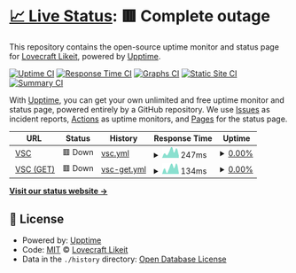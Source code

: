 # [📈 Live Status](https://olivrae.github.io/upptime): <!--live status--> **🟥 Complete outage**

This repository contains the open-source uptime monitor and status page for [Lovecraft Likeit](https://t.me/OliveiraWS), powered by [Upptime](https://github.com/upptime/upptime).

[![Uptime CI](https://github.com/olivrae/upptime/workflows/Uptime%20CI/badge.svg)](https://github.com/olivrae/upptime/actions?query=workflow%3A%22Uptime+CI%22)
[![Response Time CI](https://github.com/olivrae/upptime/workflows/Response%20Time%20CI/badge.svg)](https://github.com/olivrae/upptime/actions?query=workflow%3A%22Response+Time+CI%22)
[![Graphs CI](https://github.com/olivrae/upptime/workflows/Graphs%20CI/badge.svg)](https://github.com/olivrae/upptime/actions?query=workflow%3A%22Graphs+CI%22)
[![Static Site CI](https://github.com/olivrae/upptime/workflows/Static%20Site%20CI/badge.svg)](https://github.com/olivrae/upptime/actions?query=workflow%3A%22Static+Site+CI%22)
[![Summary CI](https://github.com/olivrae/upptime/workflows/Summary%20CI/badge.svg)](https://github.com/olivrae/upptime/actions?query=workflow%3A%22Summary+CI%22)

With [Upptime](https://upptime.js.org), you can get your own unlimited and free uptime monitor and status page, powered entirely by a GitHub repository. We use [Issues](https://github.com/olivrae/upptime/issues) as incident reports, [Actions](https://github.com/olivrae/upptime/actions) as uptime monitors, and [Pages](https://olivrae.github.io/upptime) for the status page.

<!--start: status pages-->
<!-- This summary is generated by Upptime (https://github.com/upptime/upptime) -->
<!-- Do not edit this manually, your changes will be overwritten -->
<!-- prettier-ignore -->
| URL | Status | History | Response Time | Uptime |
| --- | ------ | ------- | ------------- | ------ |
| <img alt="" src="https://icons.duckduckgo.com/ip3/vcods.herokuapp.com.ico" height="13"> [VSC](https://vcods.herokuapp.com/) | 🟥 Down | [vsc.yml](https://github.com/olivrae/upptime/commits/HEAD/history/vsc.yml) | <details><summary><img alt="Response time graph" src="./graphs/vsc/response-time-week.png" height="20"> 247ms</summary><br><a href="https://olivrae.github.io/upptime/history/vsc"><img alt="Response time 272" src="https://img.shields.io/endpoint?url=https%3A%2F%2Fraw.githubusercontent.com%2Folivrae%2Fupptime%2FHEAD%2Fapi%2Fvsc%2Fresponse-time.json"></a><br><a href="https://olivrae.github.io/upptime/history/vsc"><img alt="24-hour response time 101" src="https://img.shields.io/endpoint?url=https%3A%2F%2Fraw.githubusercontent.com%2Folivrae%2Fupptime%2FHEAD%2Fapi%2Fvsc%2Fresponse-time-day.json"></a><br><a href="https://olivrae.github.io/upptime/history/vsc"><img alt="7-day response time 247" src="https://img.shields.io/endpoint?url=https%3A%2F%2Fraw.githubusercontent.com%2Folivrae%2Fupptime%2FHEAD%2Fapi%2Fvsc%2Fresponse-time-week.json"></a><br><a href="https://olivrae.github.io/upptime/history/vsc"><img alt="30-day response time 294" src="https://img.shields.io/endpoint?url=https%3A%2F%2Fraw.githubusercontent.com%2Folivrae%2Fupptime%2FHEAD%2Fapi%2Fvsc%2Fresponse-time-month.json"></a><br><a href="https://olivrae.github.io/upptime/history/vsc"><img alt="1-year response time 272" src="https://img.shields.io/endpoint?url=https%3A%2F%2Fraw.githubusercontent.com%2Folivrae%2Fupptime%2FHEAD%2Fapi%2Fvsc%2Fresponse-time-year.json"></a></details> | <details><summary><a href="https://olivrae.github.io/upptime/history/vsc">0.00%</a></summary><a href="https://olivrae.github.io/upptime/history/vsc"><img alt="All-time uptime 0.24%" src="https://img.shields.io/endpoint?url=https%3A%2F%2Fraw.githubusercontent.com%2Folivrae%2Fupptime%2FHEAD%2Fapi%2Fvsc%2Fuptime.json"></a><br><a href="https://olivrae.github.io/upptime/history/vsc"><img alt="24-hour uptime 0.00%" src="https://img.shields.io/endpoint?url=https%3A%2F%2Fraw.githubusercontent.com%2Folivrae%2Fupptime%2FHEAD%2Fapi%2Fvsc%2Fuptime-day.json"></a><br><a href="https://olivrae.github.io/upptime/history/vsc"><img alt="7-day uptime 0.00%" src="https://img.shields.io/endpoint?url=https%3A%2F%2Fraw.githubusercontent.com%2Folivrae%2Fupptime%2FHEAD%2Fapi%2Fvsc%2Fuptime-week.json"></a><br><a href="https://olivrae.github.io/upptime/history/vsc"><img alt="30-day uptime 0.00%" src="https://img.shields.io/endpoint?url=https%3A%2F%2Fraw.githubusercontent.com%2Folivrae%2Fupptime%2FHEAD%2Fapi%2Fvsc%2Fuptime-month.json"></a><br><a href="https://olivrae.github.io/upptime/history/vsc"><img alt="1-year uptime 0.24%" src="https://img.shields.io/endpoint?url=https%3A%2F%2Fraw.githubusercontent.com%2Folivrae%2Fupptime%2FHEAD%2Fapi%2Fvsc%2Fuptime-year.json"></a></details>
| <img alt="" src="https://icons.duckduckgo.com/ip3/vcods.herokuapp.com.ico" height="13"> [VSC (GET)](https://vcods.herokuapp.com/) | 🟥 Down | [vsc-get.yml](https://github.com/olivrae/upptime/commits/HEAD/history/vsc-get.yml) | <details><summary><img alt="Response time graph" src="./graphs/vsc-get/response-time-week.png" height="20"> 134ms</summary><br><a href="https://olivrae.github.io/upptime/history/vsc-get"><img alt="Response time 205" src="https://img.shields.io/endpoint?url=https%3A%2F%2Fraw.githubusercontent.com%2Folivrae%2Fupptime%2FHEAD%2Fapi%2Fvsc-get%2Fresponse-time.json"></a><br><a href="https://olivrae.github.io/upptime/history/vsc-get"><img alt="24-hour response time 39" src="https://img.shields.io/endpoint?url=https%3A%2F%2Fraw.githubusercontent.com%2Folivrae%2Fupptime%2FHEAD%2Fapi%2Fvsc-get%2Fresponse-time-day.json"></a><br><a href="https://olivrae.github.io/upptime/history/vsc-get"><img alt="7-day response time 134" src="https://img.shields.io/endpoint?url=https%3A%2F%2Fraw.githubusercontent.com%2Folivrae%2Fupptime%2FHEAD%2Fapi%2Fvsc-get%2Fresponse-time-week.json"></a><br><a href="https://olivrae.github.io/upptime/history/vsc-get"><img alt="30-day response time 229" src="https://img.shields.io/endpoint?url=https%3A%2F%2Fraw.githubusercontent.com%2Folivrae%2Fupptime%2FHEAD%2Fapi%2Fvsc-get%2Fresponse-time-month.json"></a><br><a href="https://olivrae.github.io/upptime/history/vsc-get"><img alt="1-year response time 205" src="https://img.shields.io/endpoint?url=https%3A%2F%2Fraw.githubusercontent.com%2Folivrae%2Fupptime%2FHEAD%2Fapi%2Fvsc-get%2Fresponse-time-year.json"></a></details> | <details><summary><a href="https://olivrae.github.io/upptime/history/vsc-get">0.00%</a></summary><a href="https://olivrae.github.io/upptime/history/vsc-get"><img alt="All-time uptime 0.24%" src="https://img.shields.io/endpoint?url=https%3A%2F%2Fraw.githubusercontent.com%2Folivrae%2Fupptime%2FHEAD%2Fapi%2Fvsc-get%2Fuptime.json"></a><br><a href="https://olivrae.github.io/upptime/history/vsc-get"><img alt="24-hour uptime 0.00%" src="https://img.shields.io/endpoint?url=https%3A%2F%2Fraw.githubusercontent.com%2Folivrae%2Fupptime%2FHEAD%2Fapi%2Fvsc-get%2Fuptime-day.json"></a><br><a href="https://olivrae.github.io/upptime/history/vsc-get"><img alt="7-day uptime 0.00%" src="https://img.shields.io/endpoint?url=https%3A%2F%2Fraw.githubusercontent.com%2Folivrae%2Fupptime%2FHEAD%2Fapi%2Fvsc-get%2Fuptime-week.json"></a><br><a href="https://olivrae.github.io/upptime/history/vsc-get"><img alt="30-day uptime 0.00%" src="https://img.shields.io/endpoint?url=https%3A%2F%2Fraw.githubusercontent.com%2Folivrae%2Fupptime%2FHEAD%2Fapi%2Fvsc-get%2Fuptime-month.json"></a><br><a href="https://olivrae.github.io/upptime/history/vsc-get"><img alt="1-year uptime 0.24%" src="https://img.shields.io/endpoint?url=https%3A%2F%2Fraw.githubusercontent.com%2Folivrae%2Fupptime%2FHEAD%2Fapi%2Fvsc-get%2Fuptime-year.json"></a></details>

<!--end: status pages-->

[**Visit our status website →**](https://olivrae.github.io/upptime)

## 📄 License

- Powered by: [Upptime](https://github.com/upptime/upptime)
- Code: [MIT](./LICENSE) © [Lovecraft Likeit](https://t.me/OliveiraWS)
- Data in the `./history` directory: [Open Database License](https://opendatacommons.org/licenses/odbl/1-0/)
